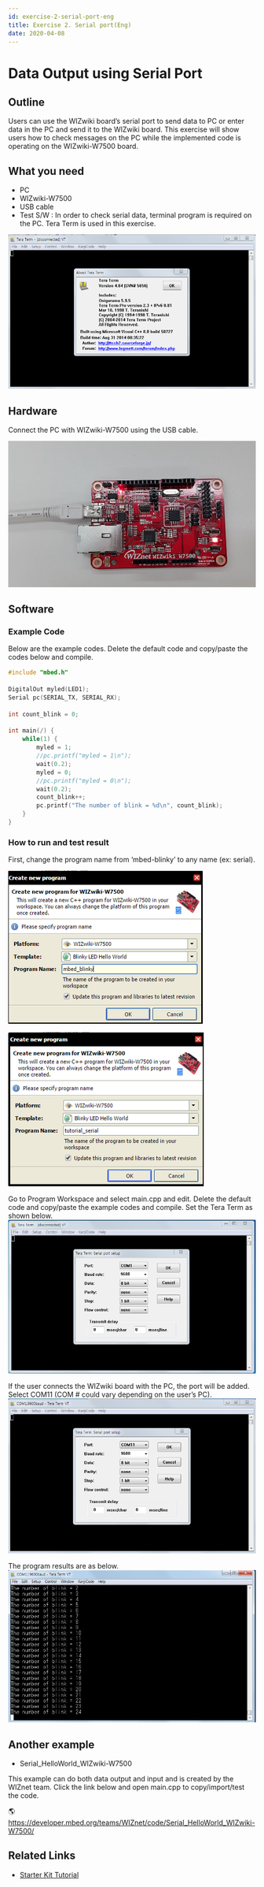 ```yaml
---
id: exercise-2-serial-port-eng
title: Exercise 2. Serial port(Eng)
date: 2020-04-08
---
```


# Data Output using Serial Port

## Outline

Users can use the WIZwiki board’s serial port to send data to PC or
enter data in the PC and send it to the WIZwiki board. This exercise
will show users how to check messages on the PC while the implemented
code is operating on the WIZwiki-W7500 board.

## What you need

  - PC
  - WIZwiki-W7500
  - USB cable
  - Test S/W : In order to check serial data, terminal program is
    required on the PC. Tera Term is used in this exercise.

![](/img/products/wizwiki_mbed_kit/kit_en/2_teraterm.png)

## Hardware

Connect the PC with WIZwiki-W7500 using the USB cable.

![](/img/products/wizwiki_mbed_kit/kit_en/bd_usb_connected.jpg)

## Software

### Example Code

Below are the example codes. Delete the default code and copy/paste the
codes below and compile.

``` c
#include "mbed.h"

DigitalOut myled(LED1);
Serial pc(SERIAL_TX, SERIAL_RX);

int count_blink = 0;

int main(/) {
    while(1) {
        myled = 1;
        //pc.printf("myled = 1\n");
        wait(0.2);
        myled = 0;
        //pc.printf("myled = 0\n");
        wait(0.2);
        count_blink++;
        pc.printf("The number of blink = %d\n", count_blink);
    }
}
```
### How to run and test result

First, change the program name from ‘mbed-blinky’ to any name (ex:
serial).

![](/img/products/wizwiki_mbed_kit/kit_en/2a.png)

![](/img/products/wizwiki_mbed_kit/kit_en/2b.png)

Go to Program Workspace and select main.cpp and edit. Delete the default
code and copy/paste the example codes and compile. Set the Tera Term as
shown below. ![](/img/products/wizwiki_mbed_kit/kit_en/2c.png)

If the user connects the WIZwiki board with the PC, the port will be
added. Select COM11 (COM \# could vary depending on the user’s PC).
![](/img/products/wizwiki_mbed_kit/kit_en/2d.png)

The program results are as below.
![](/img/products/wizwiki_mbed_kit/kit_en/2e.png)

## Another example

  - Serial\_HelloWorld\_WIZwiki-W7500

This example can do both data output and input and is created by the
WIZnet team. Click the link below and open main.cpp to copy/import/test
the code.

🌎https://developer.mbed.org/teams/WIZnet/code/Serial_HelloWorld_WIZwiki-W7500/

## Related Links

   * [Starter Kit Tutorial](./Tutorial-Eng.md)